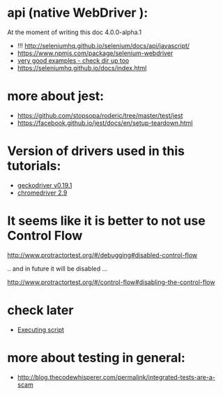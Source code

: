 # api (native WebDriver ):

At the moment of writing this doc 4.0.0-alpha.1

* !!! http://seleniumhq.github.io/selenium/docs/api/javascript/
* https://www.npmjs.com/package/selenium-webdriver
* [very good examples - check dir up too](https://github.com/SeleniumHQ/selenium/tree/master/javascript/node/selenium-webdriver/test)
* https://seleniumhq.github.io/docs/index.html

# more about jest:
    
* https://github.com/stopsopa/roderic/tree/master/test/jest
* https://facebook.github.io/jest/docs/en/setup-teardown.html

# Version of drivers used in this tutorials:

* [geckodriver v0.19.1](https://github.com/mozilla/geckodriver/releases/tag/v0.19.1)
* [chromedriver 2.9](http://chromedriver.storage.googleapis.com/index.html?path=2.9/)

# It seems like it is better to not use Control Flow

http://www.protractortest.org/#/debugging#disabled-control-flow

.. and in future it will be disabled ... 

http://www.protractortest.org/#/control-flow#disabling-the-control-flow

# check later
 
* [Executing script](https://sqa.stackexchange.com/a/20736)

# more about testing in general:
    
* http://blog.thecodewhisperer.com/permalink/integrated-tests-are-a-scam